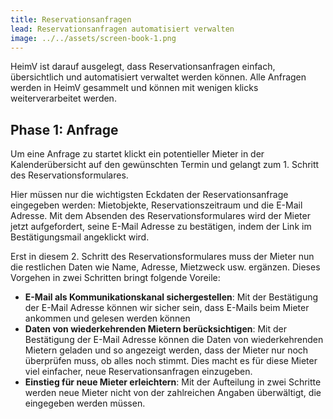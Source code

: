 ```yaml
---
title: Reservationsanfragen
lead: Reservationsanfragen automatisiert verwalten
image: ../../assets/screen-book-1.png
---
```



HeimV ist darauf ausgelegt, dass Reservationsanfragen einfach, übersichtlich und automatisiert verwaltet werden können. Alle Anfragen werden in HeimV gesammelt und können mit wenigen klicks weiterverarbeitet werden. 

## Phase 1: Anfrage

Um eine Anfrage zu startet klickt ein potentieller Mieter in der Kalenderübersicht auf den gewünschten Termin und gelangt zum 1. Schritt des Reservationsformulares.

Hier müssen nur die wichtigsten Eckdaten der Reservationsanfrage eingegeben werden: Mietobjekte, Reservationszeitraum und die E-Mail Adresse. Mit dem Absenden des Reservationsformulares wird der Mieter jetzt aufgefordert, seine E-Mail Adresse zu bestätigen, indem der Link im Bestätigungsmail angeklickt wird. 

Erst in diesem 2. Schritt des Reservationsformulares muss der Mieter nun die restlichen Daten wie Name, Adresse, Mietzweck usw. ergänzen. Dieses Vorgehen in zwei Schritten bringt folgende Voreile:

- **E-Mail als Kommunikationskanal sichergestellen**: Mit der Bestätigung der E-Mail Adresse können wir sicher sein, dass E-Mails beim Mieter ankommen und gelesen werden können
- **Daten von wiederkehrenden Mietern berücksichtigen**: Mit der Bestätigung der E-Mail Adresse können die Daten von wiederkehrenden Mietern geladen und so angezeigt werden, dass der Mieter nur noch überprüfen muss, ob alles noch stimmt. Dies macht es für diese Mieter viel einfacher, neue Reservationsanfragen einzugeben.
- **Einstieg für neue Mieter erleichtern**: Mit der Aufteilung in zwei Schritte werden neue Mieter nicht von der zahlreichen Angaben überwältigt, die eingegeben werden müssen.

